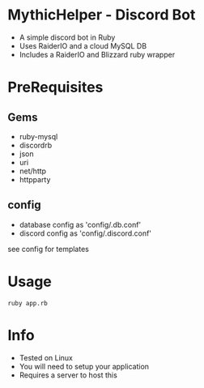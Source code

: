 # MythicHelper - Discord Bot

- A simple discord bot in Ruby 
- Uses RaiderIO and a cloud MySQL DB
- Includes a RaiderIO and Blizzard ruby wrapper

# PreRequisites
## Gems
- ruby-mysql
- discordrb
- json
- uri
- net/http
- httpparty

## config
- database config as 'config/.db.conf'
- discord config as 'config/.discord.conf'

see config for templates


# Usage
`ruby app.rb`

# Info
- Tested on Linux
- You will need to setup your application
- Requires a server to host this
